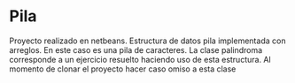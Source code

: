 # Pila

Proyecto realizado en netbeans. Estructura de datos pila implementada con arreglos. En este caso es una pila de caracteres. 
La clase palindroma corresponde a un ejercicio resuelto haciendo uso de esta estructura. Al momento de clonar el proyecto hacer
caso omiso a esta clase
